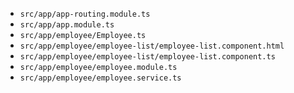 - `src/app/app-routing.module.ts`
- `src/app/app.module.ts`
- `src/app/employee/Employee.ts`
- `src/app/employee/employee-list/employee-list.component.html`
- `src/app/employee/employee-list/employee-list.component.ts`
- `src/app/employee/employee.module.ts`
- `src/app/employee/employee.service.ts`
